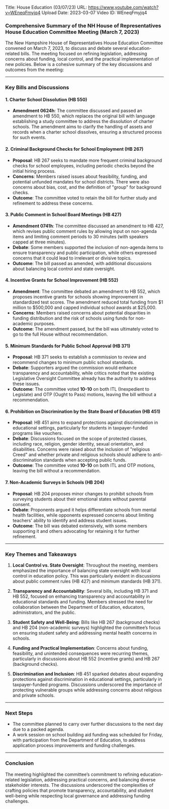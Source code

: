 Title: House Education (03/07/23)
URL: https://www.youtube.com/watch?v=WEneqFmyjq4
Upload Date: 2023-03-07
Video ID: WEneqFmyjq4

### Comprehensive Summary of the NH House of Representatives House Education Committee Meeting (March 7, 2023)

The New Hampshire House of Representatives House Education Committee convened on March 7, 2023, to discuss and debate several education-related bills. The meeting focused on refining legislation, addressing concerns about funding, local control, and the practical implementation of new policies. Below is a cohesive summary of the key discussions and outcomes from the meeting:

---

### **Key Bills and Discussions**

#### **1. Charter School Dissolution (HB 550)**
- **Amendment 0624h**: The committee discussed and passed an amendment to HB 550, which replaces the original bill with language establishing a study committee to address the dissolution of charter schools. The amendment aims to clarify the handling of assets and records when a charter school dissolves, ensuring a structured process for such events.

#### **2. Criminal Background Checks for School Employment (HB 267)**
- **Proposal**: HB 267 seeks to mandate more frequent criminal background checks for school employees, including periodic checks beyond the initial hiring process.
- **Concerns**: Members raised issues about feasibility, funding, and potential unfunded mandates for school districts. There were also concerns about bias, cost, and the definition of "group" for background checks.
- **Outcome**: The committee voted to retain the bill for further study and refinement to address these concerns.

#### **3. Public Comment in School Board Meetings (HB 427)**
- **Amendment 0741h**: The committee discussed an amendment to HB 427, which revises public comment rules by allowing input on non-agenda items and limiting comment periods to 30 minutes (with speakers capped at three minutes).
- **Debate**: Some members supported the inclusion of non-agenda items to ensure transparency and public participation, while others expressed concerns that it could lead to irrelevant or divisive topics.
- **Outcome**: The bill passed as amended, with additional discussions about balancing local control and state oversight.

#### **4. Incentive Grants for School Improvement (HB 552)**
- **Amendment**: The committee debated an amendment to HB 552, which proposes incentive grants for schools showing improvement in standardized test scores. The amendment reduced total funding from $1 million to $500,000 and capped individual school awards at $25,000.
- **Concerns**: Members raised concerns about potential disparities in funding distribution and the risk of schools using funds for non-academic purposes.
- **Outcome**: The amendment passed, but the bill was ultimately voted to go to the full House without recommendation.

#### **5. Minimum Standards for Public School Approval (HB 371)**
- **Proposal**: HB 371 seeks to establish a commission to review and recommend changes to minimum public school standards.
- **Debate**: Supporters argued the commission would enhance transparency and accountability, while critics noted that the existing Legislative Oversight Committee already has the authority to address these issues.
- **Outcome**: The committee voted **10-10** on both ITL (Inexpedient to Legislate) and OTP (Ought to Pass) motions, leaving the bill without a recommendation.

#### **6. Prohibition on Discrimination by the State Board of Education (HB 451)**
- **Proposal**: HB 451 aims to expand protections against discrimination in educational settings, particularly for students in taxpayer-funded programs like vouchers.
- **Debate**: Discussions focused on the scope of protected classes, including race, religion, gender identity, sexual orientation, and disabilities. Concerns were raised about the inclusion of "religious Creed" and whether private and religious schools should adhere to anti-discrimination standards when accepting public funds.
- **Outcome**: The committee voted **10-10** on both ITL and OTP motions, leaving the bill without a recommendation.

#### **7. Non-Academic Surveys in Schools (HB 204)**
- **Proposal**: HB 204 proposes minor changes to prohibit schools from surveying students about their emotional states without parental consent.
- **Debate**: Proponents argued it helps differentiate schools from mental health facilities, while opponents expressed concerns about limiting teachers' ability to identify and address student issues.
- **Outcome**: The bill was debated extensively, with some members supporting it and others advocating for retaining it for further refinement.

---

### **Key Themes and Takeaways**

1. **Local Control vs. State Oversight**: Throughout the meeting, members emphasized the importance of balancing state oversight with local control in education policy. This was particularly evident in discussions about public comment rules (HB 427) and minimum standards (HB 371).

2. **Transparency and Accountability**: Several bills, including HB 371 and HB 552, focused on enhancing transparency and accountability in educational standards and funding. Members stressed the need for collaboration between the Department of Education, educators, administrators, and the public.

3. **Student Safety and Well-Being**: Bills like HB 267 (background checks) and HB 204 (non-academic surveys) highlighted the committee’s focus on ensuring student safety and addressing mental health concerns in schools.

4. **Funding and Practical Implementation**: Concerns about funding, feasibility, and unintended consequences were recurring themes, particularly in discussions about HB 552 (incentive grants) and HB 267 (background checks).

5. **Discrimination and Inclusion**: HB 451 sparked debates about expanding protections against discrimination in educational settings, particularly in taxpayer-funded programs. Discussions underscored the importance of protecting vulnerable groups while addressing concerns about religious and private schools.

---

### **Next Steps**
- The committee planned to carry over further discussions to the next day due to a packed agenda.
- A work session on school building aid funding was scheduled for Friday, with participation from the Department of Education, to address application process improvements and funding challenges.

---

### **Conclusion**
The meeting highlighted the committee’s commitment to refining education-related legislation, addressing practical concerns, and balancing diverse stakeholder interests. The discussions underscored the complexities of crafting policies that promote transparency, accountability, and student well-being while respecting local governance and addressing funding challenges.